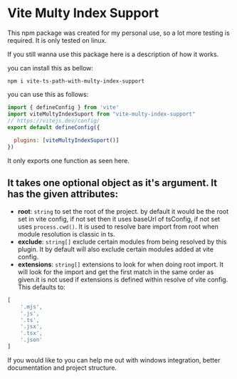 # Vite Multy Index Support

This npm package was created for my personal use, so a lot more testing is required. It is only tested on linux.

If you still wanna use this package here is a description of how it works.

you can install this as bellow:
```properties
npm i vite-ts-path-with-multy-index-support
```

you can use this as follows:
```js
import { defineConfig } from 'vite'
import viteMultyIndexSuport from "vite-multy-index-support"
// https://vitejs.dev/config/
export default defineConfig({
  
  plugins: [viteMultyIndexSuport()]
})

```
It only exports one function as seen here.
## It takes one optional object as it's argument. It has the given attributes:
- **root**: ```string``` to set the root of the project. by default it would be the root set in vite config, if not set then it uses baseUrl of tsConfig, if not set uses ```process.cwd()```. It is used to resolve bare import from root when module resolution is classic in ts.
- **exclude**: ```string[]```  exclude certain modules from being resolved by this plugin. It by default will also exclude certain modules added at vite config.
- **extensions**: ```string[]``` extensions to look for when doing root import. It will look for the import and get the first match in the same order as given.it is not used if extensions is defined within resolve of vite config. This defaults to:
```js
[
    '.mjs',
    '.js',
    '.ts',
    '.jsx',
    '.tsx',
    '.json'
]
```

If you would like to you can help me out with windows integration, better documentation and project structure.
